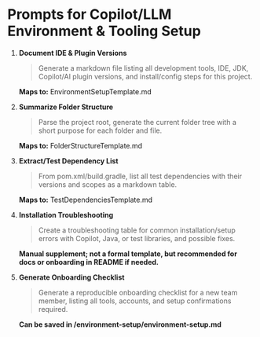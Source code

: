 # Prompts for Copilot/LLM Environment & Tooling Setup

1. **Document IDE & Plugin Versions**
   > Generate a markdown file listing all development tools, IDE, JDK, Copilot/AI plugin versions, and install/config steps for this project.

   **Maps to:** EnvironmentSetupTemplate.md


2. **Summarize Folder Structure**
   > Parse the project root, generate the current folder tree with a short purpose for each folder and file.

   **Maps to:** FolderStructureTemplate.md


3. **Extract/Test Dependency List**
   > From pom.xml/build.gradle, list all test dependencies with their versions and scopes as a markdown table.

   **Maps to:** TestDependenciesTemplate.md


4. **Installation Troubleshooting**
   > Create a troubleshooting table for common installation/setup errors with Copilot, Java, or test libraries, and possible fixes.

   **Manual supplement; not a formal template, but recommended for docs or onboarding in README if needed.**


5. **Generate Onboarding Checklist**
   > Generate a reproducible onboarding checklist for a new team member, listing all tools, accounts, and setup confirmations required.

   **Can be saved in /environment-setup/environment-setup.md**
